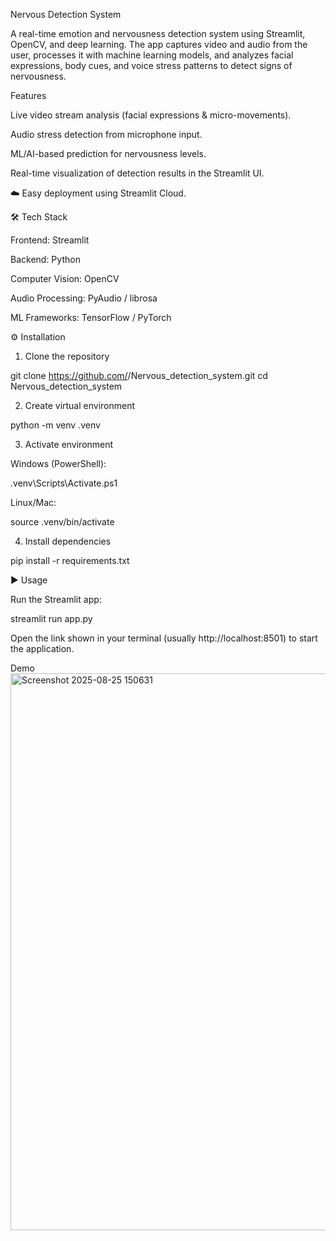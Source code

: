 Nervous Detection System

A real-time emotion and nervousness detection system using Streamlit, OpenCV, and deep learning.
The app captures video and audio from the user, processes it with machine learning models, and analyzes facial expressions, body cues, and voice stress patterns to detect signs of nervousness.

 Features

 Live video stream analysis (facial expressions & micro-movements).

 Audio stress detection from microphone input.

 ML/AI-based prediction for nervousness levels.

 Real-time visualization of detection results in the Streamlit UI.

☁️ Easy deployment using Streamlit Cloud.

🛠️ Tech Stack

Frontend: Streamlit

Backend: Python

Computer Vision: OpenCV

Audio Processing: PyAudio / librosa

ML Frameworks: TensorFlow / PyTorch

⚙️ Installation

1. Clone the repository

git clone https://github.com/<your-username>/Nervous_detection_system.git
cd Nervous_detection_system

2. Create virtual environment

python -m venv .venv

3. Activate environment

Windows (PowerShell):

.venv\Scripts\Activate.ps1

Linux/Mac:

source .venv/bin/activate


4. Install dependencies

pip install -r requirements.txt


▶ Usage

Run the Streamlit app:

streamlit run app.py

Open the link shown in your terminal (usually http://localhost:8501) to start the application.

 Demo
<img width="1905" height="891" alt="Screenshot 2025-08-25 150631" src="https://github.com/user-attachments/assets/965f5227-7abe-419a-8bb9-bf0c90453244" />

